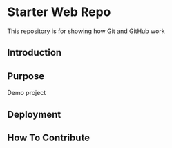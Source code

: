 # Starter Web Repo

This repository is for showing how Git and GitHub work

## Introduction

## Purpose

Demo project

## Deployment

## How To Contribute